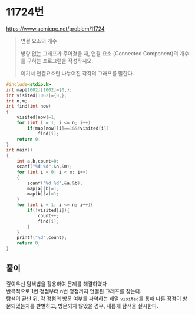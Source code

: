 # 11724번
https://www.acmicpc.net/problem/11724
>연결 요소의 개수
>
>방향 없는 그래프가 주어졌을 때, 연결 요소 (Connected Component)의 개수를 구하는 프로그램을 작성하시오.
>
> 여기서 연결요소란 나누어진 각각의 그래프를 말한다.
```c
#include<stdio.h>
int map[1002][1002]={0,};
int visited[1002]={0,};
int n,m;
int find(int now)
{
	visited[now]=1;
	for (int i = 1; i <= n; i++)
		if(map[now][i]==1&&!visited[i])
			find(i);
	return 0;
}
int main()
{
	int a,b,count=0;
	scanf("%d %d",&n,&m);
	for (int i = 0; i < m; i++)
	{
		scanf("%d %d",&a,&b);
		map[a][b]=1;
		map[b][a]=1;
	}
	for (int i = 1; i <= n; i++){
		if(!visited[i]){
			count++;
			find(i);
		}
	}
	printf("%d",count);
	return 0;
}
```
## 풀이
깊이우선 탐색법을 활용하여 문제를 해결하였다<br>
반복적으로 1번 정점부터 n번 정점까지 연결된 그래프를 찾는다.<br>
탐색이 끝난 뒤, 각 정점의 방문 여부를 파악하는 배열 `visited`를 통해 다른 정점이 방문되었는지를 판별하고, 방문되지 않았을 경우, 새롭게 탐색을 실시한다.